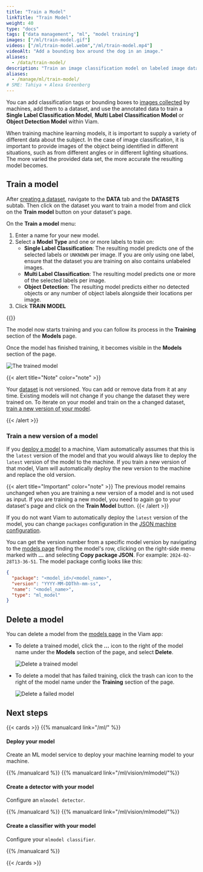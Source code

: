 ```yaml
---
title: "Train a Model"
linkTitle: "Train Model"
weight: 40
type: "docs"
tags: ["data management", "ml", "model training"]
images: ["/ml/train-model.gif"]
videos: ["/ml/train-model.webm","/ml/train-model.mp4"]
videoAlt: "Add a bounding box around the dog in an image."
aliases:
  - /data/train-model/
description: "Train an image classification model on labeled image data."
aliases:
  - /manage/ml/train-model/
# SME: Tahiya + Alexa Greenberg
---
```


You can add classification tags or bounding boxes to [images collected](/data/capture/) by machines, add them to a dataset, and use the annotated data to train a **Single Label Classification Model**, **Multi Label Classification Model** or **Object Detection Model** within Viam.

When training machine learning models, it is important to supply a variety of different data about the subject.
In the case of image classification, it is important to provide images of the object being identified in different situations, such as from different angles or in different lighting situations.
The more varied the provided data set, the more accurate the resulting model becomes.

## Train a model

After [creating a dataset](/data/dataset/), navigate to the **DATA** tab and the **DATASETS** subtab.
Then click on the dataset you want to train a model from and click on the **Train model** button on your dataset's page.

On the **Train a model** menu:

1. Enter a name for your new model.
1. Select a **Model Type** and one or more labels to train on:
   - **Single Label Classification**: The resulting model predicts one of the selected labels or `UNKNOWN` per image.
     If you are only using one label, ensure that the dataset you are training on also contains unlabeled images.
   - **Multi Label Classification**: The resulting model predicts one or more of the selected labels per image.
   - **Object Detection**: The resulting model predicts either no detected objects or any number of object labels alongside their locations per image.
1. Click **TRAIN MODEL**

{{<gif webm_src="/ml/train-model.webm" mp4_src="/ml/train-model.mp4" alt="Train a model UI">}}

The model now starts training and you can follow its process in the **Training** section of the **Models** page.

Once the model has finished training, it becomes visible in the **Models** section of the page.

![The trained model](/ml/petfeeder-model.png)

{{< alert title="Note" color="note" >}}

Your [dataset](/data/dataset/) is not versioned.
You can add or remove data from it at any time.
Existing models will not change if you change the dataset they were trained on.
To iterate on your model and train on the a changed dataset, [train a new version of your model](#train-a-new-version-of-a-model).

{{< /alert >}}

### Train a new version of a model

If you [deploy a model](/ml/) to a machine, Viam automatically assumes that this is the `latest` version of the model and that you would always like to deploy the `latest` version of the model to the machine.
If you train a new version of that model, Viam will automatically deploy the new version to the machine and replace the old version.

{{< alert title="Important" color="note" >}}
The previous model remains unchanged when you are training a new version of a model and is not used as input.
If you are training a new model, you need to again go to your dataset's page and click on the **Train Model** button.
{{< /alert >}}

If you do not want Viam to automatically deploy the `latest` version of the model, you can change `packages` configuration in the [JSON machine configuration](/build/configure/#the-configure-tab).

You can get the version number from a specific model version by navigating to the [models page](https://app.viam.com/data/models) finding the model's row, clicking on the right-side menu marked with **_..._** and selecting **Copy package JSON**. For example: `2024-02-28T13-36-51`.
The model package config looks like this:

```json
{
  "package": "<model_id>/<model_name>",
  "version": "YYYY-MM-DDThh-mm-ss",
  "name": "<model_name>",
  "type": "ml_model"
}
```

## Delete a model

You can delete a model from the [models page](https://app.viam.com/data/models) in the Viam app:

- To delete a trained model, click the **_..._** icon to the right of the model name under the **Models** section of the page, and select **Delete**.

  ![Delete a trained model](/ml/delete-trained-model.png)

- To delete a model that has failed training, click the trash can icon to the right of the model name under the **Training** section of the page.

  ![Delete a failed model](/ml/delete-failed-model.png)

## Next steps

{{< cards >}}
{{% manualcard link="/ml/" %}}

<h4>Deploy your model</h4>

Create an ML model service to deploy your machine learning model to your machine.

{{% /manualcard %}}
{{% manualcard link="/ml/vision/mlmodel/"%}}

<h4>Create a detector with your model</h4>

Configure an `mlmodel detector`.

{{% /manualcard %}}
{{% manualcard link="/ml/vision/mlmodel/"%}}

<h4>Create a classifier with your model</h4>

Configure your `mlmodel classifier`.

{{% /manualcard %}}

{{< /cards >}}
